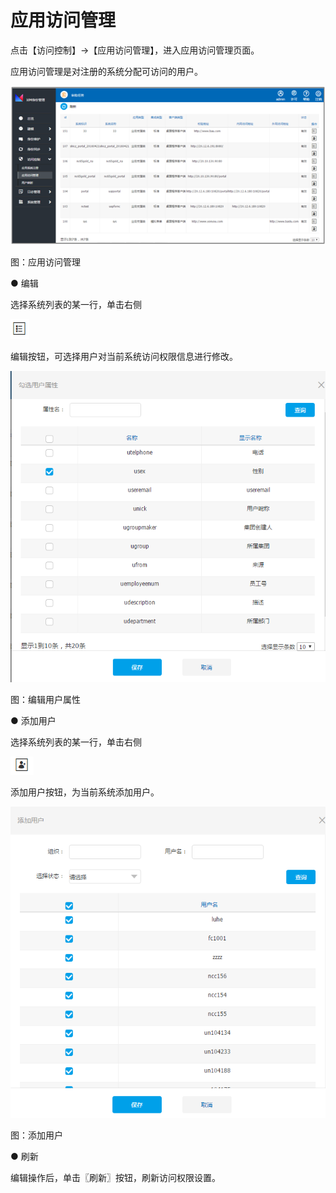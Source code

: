 # 应用访问管理

点击【访问控制】→【应用访问管理】，进入应用访问管理页面。

应用访问管理是对注册的系统分配可访问的用户。

![](/articles/idm/4-/images/image101.png)

图：应用访问管理

● 编辑

选择系统列表的某一行，单击右侧

![](/articles/idm/4-/images/image102.png)

编辑按钮，可选择用户对当前系统访问权限信息进行修改。

![](/articles/idm/4-/images/image103.png)

图：编辑用户属性

● 添加用户

选择系统列表的某一行，单击右侧

![](/articles/idm/4-/images/image104.png)

添加用户按钮，为当前系统添加用户。

![](/articles/idm/4-/images/image105.png)

图：添加用户

● 刷新

编辑操作后，单击〖刷新〗按钮，刷新访问权限设置。